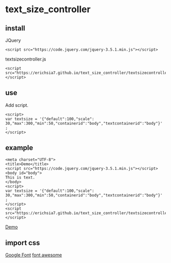 # text_size_controller
## install
JQuery
```
<script src="https://code.jquery.com/jquery-3.5.1.min.js"></script>
```
textsizecontroller.js
```
<script src="https://erichsia7.github.io/text_size_controller/textsizecontroller.min.js"></script>
```
## use
Add script.
```
<script>
var textsize = '{"default":100,"scale": 30,"max":300,"min":50,"containerid":"body","textcontainerid":"body"}' ;
</script>
```
## example
```
<meta charset="UTF-8">
<title>Demo</title>
<script src="https://code.jquery.com/jquery-3.5.1.min.js"></script>
<body id="body">
This is text.
</body>
<script>
var textsize = '{"default":100,"scale": 30,"max":300,"min":50,"containerid":"body","textcontainerid":"body"}' ;
</script>
<script src="https://erichsia7.github.io/text_size_controller/textsizecontroller.min.js"></script>
```
[Demo](https://erichsia7.github.io/text_size_controller/demo.html)
## import css
[Google Font](https://fonts.google.com/)
[font awesome](https://fontawesome.com/)

